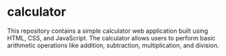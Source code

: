 # calculator
This repository contains a simple calculator web application built using HTML, CSS, and JavaScript. The calculator allows users to perform basic arithmetic operations like addition, subtraction, multiplication, and division.
